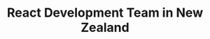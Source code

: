 ---
title: React Development Team in New Zealand
permalink: /landings/locations/new-zealand/developer/react
technology: React
location: New Zealand
---